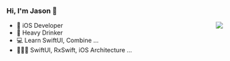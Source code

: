 ### Hi, I'm Jason 👋

<img align="right" src="https://github-readme-stats.vercel.app/api?username=dev-jason-hwkim&show_icons=true&icon_color=009C4C&text_color=718096&bg_color=ffffff&hide_title=true" />



- 📱 iOS Developer
- 🍺 Heavy Drinker
- 💻 Learn SwiftUI, Combine ...
- 🧑🏼‍💻 SwiftUI, RxSwift, iOS Architecture ...
